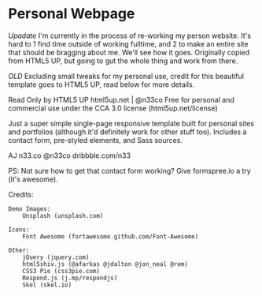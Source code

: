 # Personal Webpage

*Upadate*
  I'm currently in the process of re-working my person website.
  It's hard to 1 find time outside of working fulltime, and 2 to make an entire site that should be bragging about me.
  We'll see how it goes. Originally copied from HTML5 UP, but going to gut the whole thing and work from there.


*OLD*
Excluding small tweaks for my personal use, credit for this beautiful template goes to HTML5 UP, read below for more details.

Read Only by HTML5 UP
html5up.net | @n33co
Free for personal and commercial use under the CCA 3.0 license (html5up.net/license)

Just a super simple single-page responsive template built for personal sites and portfolios
(although it'd definitely work for other stuff too). Includes a contact form, pre-styled
elements, and Sass sources.

AJ
n33.co @n33co dribbble.com/n33

PS: Not sure how to get that contact form working? Give formspree.io a try (it's awesome).

Credits:

	Demo Images:
		Unsplash (unsplash.com)

	Icons:
		Font Awesome (fortawesome.github.com/Font-Awesome)

	Other:
		jQuery (jquery.com)
		html5shiv.js (@afarkas @jdalton @jon_neal @rem)
		CSS3 Pie (css3pie.com)
		Respond.js (j.mp/respondjs)
		Skel (skel.io)
